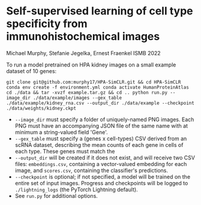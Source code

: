 # Self-supervised learning of cell type specificity from immunohistochemical images
Michael Murphy, Stefanie Jegelka, Ernest Fraenkel
ISMB 2022

To run a model pretrained on HPA kidney images on a small example dataset of 10 genes:

`
git clone git@github.com:murphy17/HPA-SimCLR.git && cd HPA-SimCLR
conda env create -f environment.yml
conda activate HumanProteinAtlas
cd ./data && tar -xvzf example.tar.gz && cd ..
python run.py --image_dir ./data/example/images --gex_table ./data/example/kidney_rna.csv --output_dir ./data/example --checkpoint ./data/weights/kidney.ckpt
`

- `--image_dir` must specify a folder of uniquely-named PNG images. Each PNG must have an accompanying JSON file of the same name with at minimum a string-valued field 'Gene'.
- `--gex_table` must specify a (genes x cell-types) CSV derived from an scRNA dataset, describing the mean counts of each gene in cells of each type. These genes must match the 
- `--output_dir` will be created if it does not exist, and will receive two CSV files: `embeddings.csv`, containing a vector-valued embedding for each image, and `scores.csv`, containing the classifier's predictions.
- `--checkpoint` is optional; if not specified, a model will be trained on the entire set of input images. Progress and checkpoints will be logged to `./lightning_logs` (the PyTorch Lightning default).
- See `run.py` for additional options.